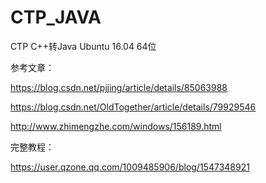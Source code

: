 # CTP_JAVA
CTP C++转Java Ubuntu 16.04 64位

参考文章：

https://blog.csdn.net/pjjing/article/details/85063988

https://blog.csdn.net/OldTogether/article/details/79929546

http://www.zhimengzhe.com/windows/156189.html

完整教程：

https://user.qzone.qq.com/1009485906/blog/1547348921
